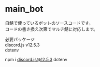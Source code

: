 # main_bot

自鯖で使っているボットのソースコードです。
\
コードの書き換え次第でマルチ鯖に対応します。

必要パッケージ
\
discord.js v12.5.3
\
dotenv

npm i discord.js@12.5.3 dotenv
